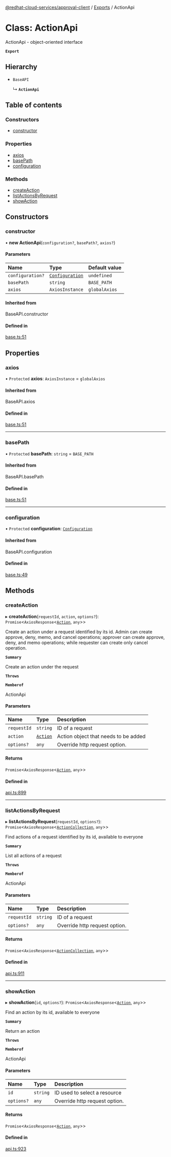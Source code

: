 [@redhat-cloud-services/approval-client](../README.md) / [Exports](../modules.md) / ActionApi

# Class: ActionApi

ActionApi - object-oriented interface

**`Export`**

## Hierarchy

- `BaseAPI`

  ↳ **`ActionApi`**

## Table of contents

### Constructors

- [constructor](ActionApi.md#constructor)

### Properties

- [axios](ActionApi.md#axios)
- [basePath](ActionApi.md#basepath)
- [configuration](ActionApi.md#configuration)

### Methods

- [createAction](ActionApi.md#createaction)
- [listActionsByRequest](ActionApi.md#listactionsbyrequest)
- [showAction](ActionApi.md#showaction)

## Constructors

### constructor

• **new ActionApi**(`configuration?`, `basePath?`, `axios?`)

#### Parameters

| Name | Type | Default value |
| :------ | :------ | :------ |
| `configuration?` | [`Configuration`](Configuration.md) | `undefined` |
| `basePath` | `string` | `BASE_PATH` |
| `axios` | `AxiosInstance` | `globalAxios` |

#### Inherited from

BaseAPI.constructor

#### Defined in

[base.ts:51](https://github.com/RedHatInsights/javascript-clients/blob/master/packages/approval/base.ts#L51)

## Properties

### axios

• `Protected` **axios**: `AxiosInstance` = `globalAxios`

#### Inherited from

BaseAPI.axios

#### Defined in

[base.ts:51](https://github.com/RedHatInsights/javascript-clients/blob/master/packages/approval/base.ts#L51)

___

### basePath

• `Protected` **basePath**: `string` = `BASE_PATH`

#### Inherited from

BaseAPI.basePath

#### Defined in

[base.ts:51](https://github.com/RedHatInsights/javascript-clients/blob/master/packages/approval/base.ts#L51)

___

### configuration

• `Protected` **configuration**: [`Configuration`](Configuration.md)

#### Inherited from

BaseAPI.configuration

#### Defined in

[base.ts:49](https://github.com/RedHatInsights/javascript-clients/blob/master/packages/approval/base.ts#L49)

## Methods

### createAction

▸ **createAction**(`requestId`, `action`, `options?`): `Promise`<`AxiosResponse`<[`Action`](../interfaces/Action.md), `any`\>\>

Create an action under a request identified by its id. Admin can create approve, deny, memo, and cancel operations; approver can create approve, deny, and memo operations; while requester can create only cancel operation.

**`Summary`**

Create an action under the request

**`Throws`**

**`Memberof`**

ActionApi

#### Parameters

| Name | Type | Description |
| :------ | :------ | :------ |
| `requestId` | `string` | ID of a request |
| `action` | [`Action`](../interfaces/Action.md) | Action object that needs to be added |
| `options?` | `any` | Override http request option. |

#### Returns

`Promise`<`AxiosResponse`<[`Action`](../interfaces/Action.md), `any`\>\>

#### Defined in

[api.ts:899](https://github.com/RedHatInsights/javascript-clients/blob/master/packages/approval/api.ts#L899)

___

### listActionsByRequest

▸ **listActionsByRequest**(`requestId`, `options?`): `Promise`<`AxiosResponse`<[`ActionCollection`](../interfaces/ActionCollection.md), `any`\>\>

Find actions of a request identified by its id, available to everyone

**`Summary`**

List all actions of a request

**`Throws`**

**`Memberof`**

ActionApi

#### Parameters

| Name | Type | Description |
| :------ | :------ | :------ |
| `requestId` | `string` | ID of a request |
| `options?` | `any` | Override http request option. |

#### Returns

`Promise`<`AxiosResponse`<[`ActionCollection`](../interfaces/ActionCollection.md), `any`\>\>

#### Defined in

[api.ts:911](https://github.com/RedHatInsights/javascript-clients/blob/master/packages/approval/api.ts#L911)

___

### showAction

▸ **showAction**(`id`, `options?`): `Promise`<`AxiosResponse`<[`Action`](../interfaces/Action.md), `any`\>\>

Find an action by its id, available to everyone

**`Summary`**

Return an action

**`Throws`**

**`Memberof`**

ActionApi

#### Parameters

| Name | Type | Description |
| :------ | :------ | :------ |
| `id` | `string` | ID used to select a resource |
| `options?` | `any` | Override http request option. |

#### Returns

`Promise`<`AxiosResponse`<[`Action`](../interfaces/Action.md), `any`\>\>

#### Defined in

[api.ts:923](https://github.com/RedHatInsights/javascript-clients/blob/master/packages/approval/api.ts#L923)
